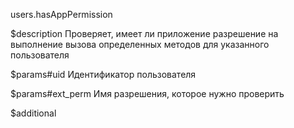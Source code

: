 users.hasAppPermission

$description
Проверяет, имеет ли приложение разрешение на выполнение вызова определенных методов для указанного пользователя

$params#uid
Идентификатор пользователя

$params#ext_perm
Имя разрешения, которое нужно проверить

$additional

